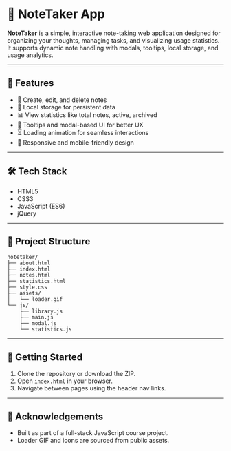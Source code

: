 # 📘 NoteTaker App

**NoteTaker** is a simple, interactive note-taking web application designed for organizing your thoughts, managing tasks, and visualizing usage statistics. It supports dynamic note handling with modals, tooltips, local storage, and usage analytics.

---

## 🔧 Features

- 📝 Create, edit, and delete notes  
- 💾 Local storage for persistent data  
- 📊 View statistics like total notes, active, archived  
- 🧠 Tooltips and modal-based UI for better UX  
- ⏳ Loading animation for seamless interactions  
- 📱 Responsive and mobile-friendly design  

---

## 🛠️ Tech Stack

- HTML5  
- CSS3  
- JavaScript (ES6)  
- jQuery  

---

## 📁 Project Structure

```
notetaker/
├── about.html
├── index.html
├── notes.html
├── statistics.html
├── style.css
├── assets/
│   └── loader.gif
└── js/
    ├── library.js
    ├── main.js
    ├── modal.js
    └── statistics.js
```

---

## 🚀 Getting Started

1. Clone the repository or download the ZIP.  
2. Open `index.html` in your browser.  
3. Navigate between pages using the header nav links.  

---

## 🙌 Acknowledgements

- Built as part of a full-stack JavaScript course project.  
- Loader GIF and icons are sourced from public assets.  
